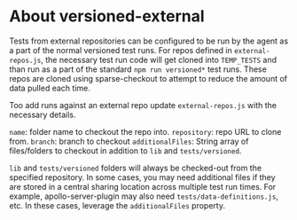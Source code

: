 # About versioned-external

Tests from external repositories can be configured to be run by the agent as a part of the normal versioned test runs. For repos defined in `external-repos.js`, the necessary test run code will get cloned into `TEMP_TESTS` and than run as a part of the standard `npm run versioned*` test runs. These repos are cloned using sparse-checkout to attempt to reduce the amount of data pulled each time.

Too add runs against an external repo update `external-repos.js` with the necessary details.

`name`: folder name to checkout the repo into.
`repository`: repo URL to clone from.
`branch`: branch to checkout
`additionalFiles`: String array of files/folders to checkout in addition to `lib` and `tests/versioned`.


`lib` and `tests/versioned` folders will always be checked-out from the specified repository. In some cases, you may need additional files if they are stored in a central sharing location across multiple test run times. For example, apollo-server-plugin may also need `tests/data-definitions.js`, etc. In these cases, leverage the `additionalFiles` property.
